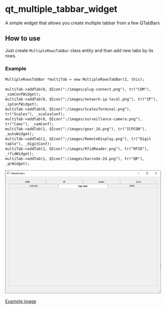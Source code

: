 # qt_multiple_tabbar_widget
A simple widget that allows you create multiple tabbar from a few QTabBars

## How to use

Just create `MultipleRowsTabBar` class entity and than add new tabs by its rows.

### Example

```
MultipleRowsTabBar *multiTab = new MultipleRowsTabBar(2, this);

multiTab->addTab(0, QIcon(":/images/plug-connect.png"), tr("COM"), _comConfWidget);
multiTab->addTab(0, QIcon(":/images/network-ip-local.png"), tr("IP"), _ipConfWidget);
multiTab->addTab(0, QIcon(":/images/ScalesTerminal.png"), tr("Scales"), _scalesConf);
multiTab->addTab(0, QIcon(":/images/surveillance-camera.png"), tr("Cams"), _camConf);
multiTab->addTab(1, QIcon(":/images/gear_16.png"), tr("ICPCON"), _autoWidget);
multiTab->addTab(1, QIcon(":/images/RemoteDisplay.png"), tr("Digit table"), _digitConf);
multiTab->addTab(1, QIcon(":/images/RfidReader.png"), tr("RFID"), _rfidWidget);
multiTab->addTab(1, QIcon(":/images/barcode-2d.png"), tr("QR"), _qrWidget);
```

![screenshot](./screenshot.png)

[Example image](https://sun9-39.userapi.com/c855536/v855536296/1a78a8/nWVANONNbj0.jpg)
